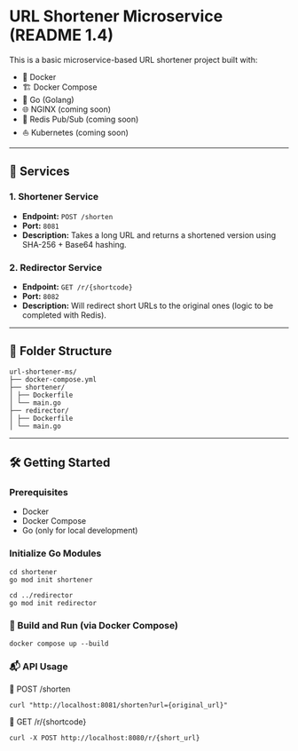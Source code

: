 # URL Shortener Microservice (README 1.4)

This is a basic microservice-based URL shortener project built with:

- 🐳 Docker  
- 🏗️ Docker Compose  
- 🐹 Go (Golang)  
- 🌐 NGINX (coming soon)  
- 🧠 Redis Pub/Sub (coming soon)  
- ⛵ Kubernetes (coming soon)  

---

## 🚀 Services

### 1. Shortener Service

- **Endpoint:** `POST /shorten`  
- **Port:** `8081`  
- **Description:** Takes a long URL and returns a shortened version using SHA-256 + Base64 hashing.

### 2. Redirector Service

- **Endpoint:** `GET /r/{shortcode}`  
- **Port:** `8082`  
- **Description:** Will redirect short URLs to the original ones (logic to be completed with Redis).

---

## 📁 Folder Structure

    url-shortener-ms/
    ├── docker-compose.yml
    ├── shortener/
    │ ├── Dockerfile
    │ └── main.go
    ├── redirector/
    │ ├── Dockerfile
    │ └── main.go

---

## 🛠️ Getting Started

### Prerequisites

- Docker  
- Docker Compose  
- Go (only for local development)

### Initialize Go Modules

    cd shortener
    go mod init shortener

    cd ../redirector
    go mod init redirector

### 🔧 Build and Run (via Docker Compose)

    docker compose up --build


### 📬 API Usage

🔗 POST /shorten

    curl "http://localhost:8081/shorten?url={original_url}"

🔗 GET /r/{shortcode}

    curl -X POST http://localhost:8080/r/{short_url}
